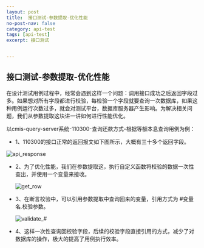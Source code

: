 ```yaml
---
layout: post
title:  接口测试-参数提取-优化性能
no-post-nav: false
category: api-test
tags: [api-test]
excerpt: 接口测试


---
```





## 接口测试-参数提取-优化性能

在设计测试用例过程中，经常会遇到这样一个问题：调用接口成功之后返回字段过多。如果想对所有字段都进行校验，每检验一个字段就要查询一次数据库，如果这种用例运行次数过多，就会对测试平台，数据库服务器产生影响。为解决相关问题，我们从参数提取这块讲一讲如何进行性能优化。

以cmis-query-server系统-110300-查询还款方式-根据等额本息查询用例为例：

- 1、110300的接口正常的返回报文如下图所示，大概有三十多个返回字段。

![api_response](https://james-xuande.github.io/images/posts/2021-04-22/api_response.png)

- 2、为了优化性能，我们在参数提取这，执行自定义函数将校验的数据一次性查出，并使用一个变量来接收。

  ![get_row](https://james-xuande.github.io/images/posts/2021-04-22/get_row.png)

- 3、在断言校验中，可以引用参数提取中查询回来的变量，引用方式为 #变量名.校验参数。

  ![validate_#](https://james-xuande.github.io/images/posts/2021-04-22/validate_#.png)

- 4、这样一次性查询回校验字段，后续的校验字段直接引用的方式，减少了对数据库的操作，极大的提高了用例执行效率。





